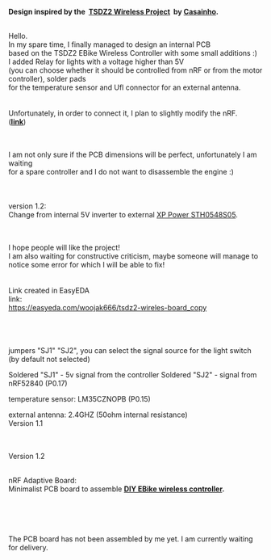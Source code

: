

<b>Design inspired by the 
<span class="colour" style="color: rgb(34, 34, 34);"> </span>**[TSDZ2 Wireless Project](https://opensourceebike.github.io/)**
 <span class="colour" style="color: rgb(34, 34, 34);">by </span>**[Casainho](https://endless-sphere.com/forums/memberlist.php?mode=viewprofile&u=18879).**</b>
<br>
<br>

Hello.<br>
In my spare time, I finally managed to design an internal PCB <br>
based on the TSDZ2 EBike Wireless Controller with some small additions  :) <br>
I added Relay for lights with a voltage higher than 5V <br>
(you can choose whether it should be controlled from nRF or from the motor controller), solder pads <br>
for the temperature sensor and Ufl connector for an external antenna.<br>
<br>
<br>
Unfortunately, in order to connect it, I plan to slightly modify the nRF.<br>
(**[link](https://devzone.nordicsemi.com/f/nordic-q-a/58983/nrf52840-dongle-matching-network-for-ext-antenna)**)<br><br>

<br>
I am not only sure if the PCB dimensions will be perfect, unfortunately I am waiting <br>
for a spare controller and I do not want to disassemble the engine :)<br><br>
<br>
<br>
version 1.2:<br>
Change from internal 5V inverter to external <a href="https://export.rsdelivers.com/product/xp-power/sth0548s05/xp-power-surface-mount-dc-dc-switching-regulator/1883365" target="_blank">XP Power STH0548S05</a>.
<br>
<br>

<br>

I hope people will like the project!<br>
I am also waiting for constructive criticism, maybe someone will manage to notice some error for which I will be able to fix!<br><br>
<br>
Link created in EasyEDA<br>
link:<br>
https://easyeda.com/woojak666/tsdz2-wireles-board_copy<br><br>
<br>
<br>
<br>
jumpers "SJ1" "SJ2", you can select the signal
source for the light switch (by default not selected)

Soldered "SJ1" - 5v signal from the controller
Soldered "SJ2" - signal from nRF52840 (P0.17)

temperature sensor: LM35CZNOPB (P0.15)

external antenna:
2.4GHZ (50ohm internal resistance)
<br>
Version 1.1
<img src="Front.png" border="0" alt="" />

<img src="Back.png" border="0" alt="" />

<img src="3D%20Front.png" border="0" alt="" />

<img src="3D%20Back.png" border="0" alt="" />

<br>
<br>
Version 1.2
<img src="1.2%20front.png" border="0" alt="" />

<img src="1.2%20back.png" border="0" alt="" />

<img src="1.2%20front%203d.png" border="0" alt="" />

<img src="1.2%203d%20back.png" border="0" alt="" />
<br>
<br>

nRF Adaptive Board:<br>
Minimalist PCB board to assemble **[DIY EBike wireless controller](https://opensourceebike.github.io/ebike_wireless_controller.html).**<br>
<br>
<br>
<img src="Front%20nRF.png" border="0" alt="" />

<img src="nRF%20Back.png" border="0" alt="" />

<img src="nRF%203D%20front.png" border="0" alt="" />

<img src="nRF%203D%20back.png" border="0" alt="" />
<br>
<br>
The PCB board has not been assembled by me yet.
I am currently waiting for delivery.




